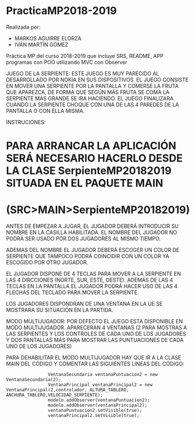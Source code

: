 # PracticaMP2018-2019
Realizada por:
  - MARKOS AGUIRRE ELORZA
  - IVÁN MARTÍN GÓMEZ

Práctica MP del curso 2018-2019 que incluye SRS, README, APP programas con POO utilizando MVC con Observer

JUEGO DE LA SERPIENTE:
  ESTE JUEGO ES MUY PARECIDO AL DESARROLLADO POR NOKIA EN SUS DISPOSITIVOS.
  EL JUEGO CONSISTE EN MOVER UNA SERPIENTE POR LA PANTALLA Y COMERSE LA FRUTA QUE APAREZCA, DE FORMA QUE SEGÚN MÁS FRUTA SE     COMA LA SERPIENTE MÁS GRANDE SE IRA HACIENDO. EL JUEGO FINALIZARA CUANDO LA SERPIENTE CHOQUE CON UNA DE LAS 4 PAREDES DE LA   PANTALLA O CON ELLA MISMA.
  
INSTRUCIONES:

  # PARA ARRANCAR LA APLICACIÓN SERÁ NECESARIO HACERLO DESDE LA CLASE SerpienteMP20182019 SITUADA EN EL PAQUETE MAIN
  # (SRC>MAIN>SerpienteMP20182019)
  
  
  ANTES DE EMPEZAR A JUGAR, EL JUGADOR DEBERÁ INTRODUCIR SU NOMBRE EN LA CASILLA HABILITADA. EL NOMBRE DEL JUGADOR NO PODRÁ     SER USADO POR DOS JUGADORES AL MISMO TIEMPO.
    
  ADEMAS DEL NOMBRE EL JUGADOR DEBERÁ ESCOGER UN COLOR DE SERPIENTE QUE TAMPOCO PODRÁ COINCIDIR CON UN COLOR YA ESCOGIDO         POR OTRO JUGADOR.
    
  EL JUGADOR DISPONE DE 4 TECLAS PARA MOVER A LA SERPIENTE EN LAS 4 DIRCCIONES (NORTE, SUR, ESTE, OESTE). ADEMÁS DE LAS 4       TECLAS EN LA PANTALLA EL JUGADOR PODRÁ HACER USO DE LAS 4 FLECHAS DEL TECLADO PARA MOVER LA SERPIENTE.
  
  LOS JUGADORES DISPONDRAN DE UNA VENTANA EN LA UE SE MOSTRARA SU SITUACIÓN EN LA PARTIDA.

 MODO MULTIJUGADOR:
  POR DEFECTO EL JUEGO ESTA DISPONIBLE EN MODO MULTIJUGADOR. APARECERAN 4 VENTANAS (2 PARA MOSTRAS A LAS SERPIENTES Y LOS       CONTROLES DE CADA UNO DE LOS JUGADORES Y DOS PANTALLAS MÁS PARA MOSTRAR LAS PUNTUACIONES DE CADA UNO DE LOS JUGADORES)
  
  PARA DEHABILITAR EL MODO MULTIJUGADOR HAY QUE IR A LA CLASE MAIN DEL CÓDIGO Y COMENTAR LAS SIGUIENTES LINEAS DEL CÓDIGO:
  
                    VentanaSecundaria ventanaPuntuacion2 = new VentanaSecundaria(2);
                    VentanaPrincipal ventanaPrincipal2 = new VentanaPrincipal(2,controlador, ALTURA_TABLERO,                                                                                                 ANCHURA_TABLERO,VELOCIDAD_SERPIENTE);
                    modelo.addObserver(ventanaPuntuacion2);  
                    modelo.addObserver(ventanaPrincipal2); 
                    ventanaPuntuacion2.setVisible(true);
                    ventanaPrincipal2.setVisible(true);




